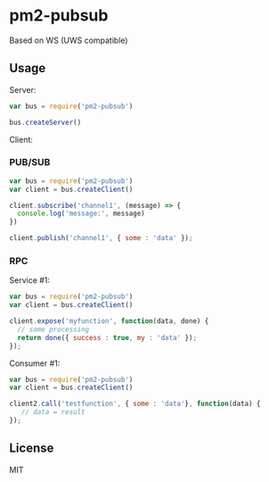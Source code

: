 # pm2-pubsub

Based on WS (UWS compatible)

## Usage

Server:

```js
var bus = require('pm2-pubsub')

bus.createServer()
```

Client:

### PUB/SUB

```js
var bus = require('pm2-pubsub')
var client = bus.createClient()

client.subscribe('channel1', (message) => {
  console.log('message:', message)
})

client.publish('channel1', { some : 'data' });
```

### RPC

Service #1:

```js
var bus = require('pm2-pubsub')
var client = bus.createClient()

client.expose('myfunction', function(data, done) {
  // some processing
  return done({ success : true, my : 'data' });
});
```

Consumer #1:

```js
var bus = require('pm2-pubsub')
var client = bus.createClient()

client2.call('testfunction', { some : 'data'}, function(data) {
   // data = result
});
```

## License

MIT
